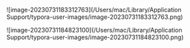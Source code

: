 ![image-20230731183312763](/Users/mac/Library/Application Support/typora-user-images/image-20230731183312763.png)





![image-20230731184823100](/Users/mac/Library/Application Support/typora-user-images/image-20230731184823100.png)